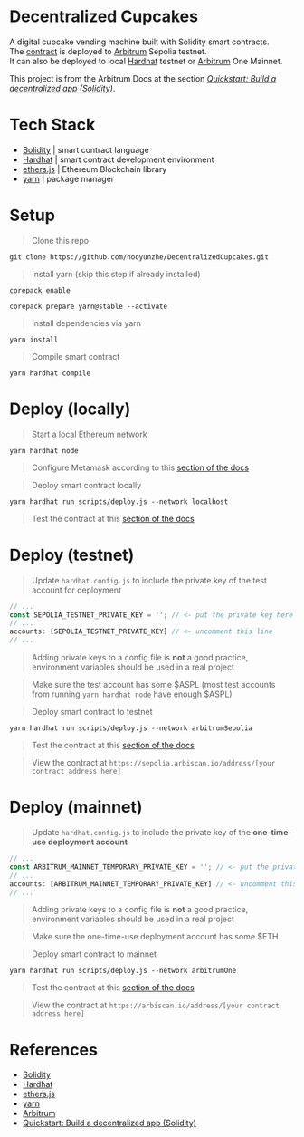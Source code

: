 # Decentralized Cupcakes
A digital cupcake vending machine built with Solidity smart contracts. </br>
The [contract](https://sepolia.arbiscan.io/address/0xb6057e08a11da09a998985874FE2119e98dB3D5D) is deployed to [Arbitrum](https://arbitrum.io/) Sepolia testnet. </br>
It can also be deployed to local [Hardhat](https://hardhat.org/) testnet or [Arbitrum](https://arbitrum.io/) One Mainnet. </br>

This project is from the Arbitrum Docs at the section [_Quickstart: Build a decentralized app (Solidity)_](https://docs.arbitrum.io/build-decentralized-apps/quickstart-solidity-hardhat). </br>

# Tech Stack
- [Solidity](https://soliditylang.org/) | smart contract language
- [Hardhat](https://hardhat.org/) | smart contract development environment
- [ethers.js](https://ethers.org/) | Ethereum Blockchain library
- [yarn](https://yarnpkg.com/) | package manager

# Setup
> Clone this repo
```
git clone https://github.com/hooyunzhe/DecentralizedCupcakes.git
```

> Install yarn (skip this step if already installed)
```
corepack enable

corepack prepare yarn@stable --activate
```

> Install dependencies via yarn
```
yarn install
```

> Compile smart contract
```
yarn hardhat compile
```

# Deploy (locally)
> Start a local Ethereum network
```
yarn hardhat node
```

> Configure Metamask according to this [section of the docs](https://docs.arbitrum.io/build-decentralized-apps/quickstart-solidity-hardhat#configure-metamask)

> Deploy smart contract locally
```
yarn hardhat run scripts/deploy.js --network localhost
```

> Test the contract at this [section of the docs](https://docs.arbitrum.io/build-decentralized-apps/quickstart-solidity-hardhat#deploy-the-smart-contract-to-your-local-testnet)

# Deploy (testnet)
> Update `hardhat.config.js` to include the private key of the test account for deployment
```js
// ...
const SEPOLIA_TESTNET_PRIVATE_KEY = ''; // <- put the private key here without "0x"
// ...
accounts: [SEPOLIA_TESTNET_PRIVATE_KEY] // <- uncomment this line
// ...
```
> Adding private keys to a config file is **not** a good practice, environment variables should be used in a real project

> Make sure the test account has some $ASPL (most test accounts from running `yarn hardhat node` have enough $ASPL)

> Deploy smart contract to testnet
```
yarn hardhat run scripts/deploy.js --network arbitrumSepolia
```

> Test the contract at this [section of the docs](https://docs.arbitrum.io/build-decentralized-apps/quickstart-solidity-hardhat#deploy-the-smart-contract-to-the-arbitrum-sepolia-testnet)

> View the contract at `https://sepolia.arbiscan.io/address/[your contract address here]`

# Deploy (mainnet)
> Update `hardhat.config.js` to include the private key of the **one-time-use deployment account**
```js
// ...
const ARBITRUM_MAINNET_TEMPORARY_PRIVATE_KEY = ''; // <- put the private key here without "0x"
// ...
accounts: [ARBITRUM_MAINNET_TEMPORARY_PRIVATE_KEY] // <- uncomment this line
// ...
```
> Adding private keys to a config file is **not** a good practice, environment variables should be used in a real project

> Make sure the one-time-use deployment account has some $ETH

> Deploy smart contract to mainnet
```
yarn hardhat run scripts/deploy.js --network arbitrumOne
```

> Test the contract at this [section of the docs](https://docs.arbitrum.io/build-decentralized-apps/quickstart-solidity-hardhat#deploy-the-smart-contract-to-arbitrum-one-mainnet)

> View the contract at `https://arbiscan.io/address/[your contract address here]`

# References
- [Solidity](https://docs.soliditylang.org/)
- [Hardhat](https://hardhat.org/docs)
- [ethers.js](https://docs.ethers.org/)
- [yarn](https://yarnpkg.com/getting-started)
- [Arbitrum](https://docs.arbitrum.io/)
- [Quickstart: Build a decentralized app (Solidity)](https://docs.arbitrum.io/build-decentralized-apps/quickstart-solidity-hardhat)
